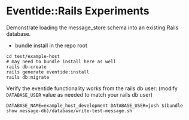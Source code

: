 # Eventide::Rails Experiments

Demonstrate loading the message_store schema into an existing Rails database.

- bundle install in the repo root

```
cd test/example-host
# may need to bundle install here as well
rails db:create
rails generate eventide:install
rails db:migrate
```

Verify the eventide functionality works from the rails db user:
(modify `DATABASE_USER` value as needed to match your rails db user)

```
DATABASE_NAME=example_host_development DATABASE_USER=josh $(bundle show message-db)/database/write-test-message.sh
```
